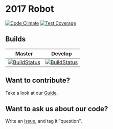 # 2017 Robot
[![Code Climate](https://codeclimate.com/github/RoboEagles4828/2017Robot/badges/gpa.svg)](https://codeclimate.com/github/RoboEagles4828/2017Robot) [![Test Coverage](https://codeclimate.com/github/RoboEagles4828/2017Robot/badges/coverage.svg)](https://codeclimate.com/github/RoboEagles4828/2017Robot/coverage)

## Builds

|Master|Develop|
|:----:|:----:|
[![BuildStatus](https://travis-ci.org/RoboEagles4828/2017Robot.svg?branch=master)](https://travis-ci.org/RoboEagles4828/2017Robot)|[![BuildStatus](https://travis-ci.org/RoboEagles4828/2017Robot.svg?branch=develop)](https://travis-ci.org/RoboEagles4828/2017Robot) |

## Want to contribute?
Take a look at our [Guide](https://github.com/RoboEagles4828/2017Robot/blob/master/CONTRIBUTING.md).

## Want to ask us about our code?
Write an [issue](https://github.com/RoboEagles4828/2017Robot/issues/new), and tag it "question".
